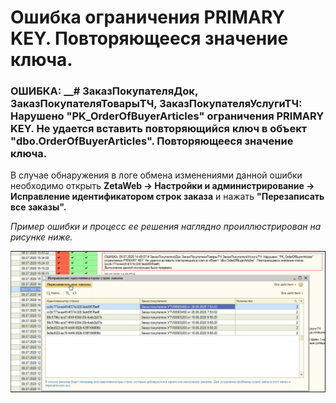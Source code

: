 # Ошибка ограничения PRIMARY KEY. Повторяющееся значение ключа.

### ОШИБКА: __\# ЗаказПокупателяДок, ЗаказПокупателяТоварыТЧ, ЗаказПокупателяУслугиТЧ: Нарушено "PK\_OrderOfBuyerArticles" ограничения PRIMARY KEY. Не удается вставить повторяющийся ключ в объект "dbo.OrderOfBuyerArticles". Повторяющееся значение ключа.

В случае обнаружения в логе обмена изменениями данной ошибки необходимо открыть **ZetaWeb → Настройки и администрирование → Исправление идентификатором строк заказа** и нажать **"Перезаписать все заказы".**

_Пример ошибки и процесс ее решения наглядно проиллюстрирован на рисунке ниже._

![](../.gitbook/assets/image-164.png)

